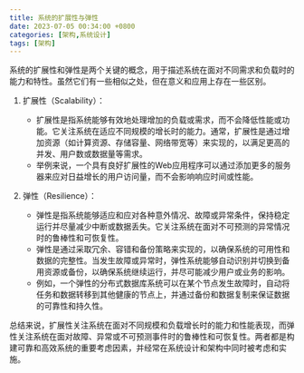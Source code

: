 ```yaml
---
title: 系统的扩展性与弹性
date: 2023-07-05 00:34:00 +0800
categories: [架构,系统设计]
tags: [架构]
---
```


系统的扩展性和弹性是两个关键的概念，用于描述系统在面对不同需求和负载时的能力和特性。虽然它们有一些相似之处，但在意义和应用上存在一些区别。

1. 扩展性（Scalability）：
    
    - 扩展性是指系统能够有效地处理增加的负载或需求，而不会降低性能或功能。它关注系统在适应不同规模的增长时的能力。通常，扩展性是通过增加资源（如计算资源、存储容量、网络带宽等）来实现的，以满足更高的并发、用户数或数据量等需求。
    - 举例来说，一个具有良好扩展性的Web应用程序可以通过添加更多的服务器来应对日益增长的用户访问量，而不会影响响应时间或性能。
2. 弹性（Resilience）：
    
    - 弹性是指系统能够适应和应对各种意外情况、故障或异常条件，保持稳定运行并尽量减少中断或数据丢失。它关注系统在面对不可预测的异常情况时的鲁棒性和可恢复性。
    - 弹性是通过采取冗余、容错和备份策略来实现的，以确保系统的可用性和数据的完整性。当发生故障或异常时，弹性系统能够自动识别并切换到备用资源或备份，以确保系统继续运行，并尽可能减少用户或业务的影响。
    - 例如，一个弹性的分布式数据库系统可以在某个节点发生故障时，自动将任务和数据转移到其他健康的节点上，并通过备份和数据复制来保证数据的可靠性和持久性。

总结来说，扩展性关注系统在面对不同规模和负载增长时的能力和性能表现，而弹性关注系统在面对故障、异常或不可预测事件时的鲁棒性和可恢复性。两者都是构建可靠和高效系统的重要考虑因素，并经常在系统设计和架构中同时被考虑和实施。